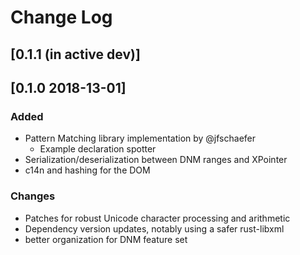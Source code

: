 # Change Log
## [0.1.1 (in active dev)]

## [0.1.0 2018-13-01]

### Added

 * Pattern Matching library implementation by @jfschaefer
   * Example declaration spotter
 * Serialization/deserialization between DNM ranges and XPointer
 * c14n and hashing for the DOM

### Changes

 * Patches for robust Unicode character processing and arithmetic
 * Dependency version updates, notably using a safer rust-libxml
 * better organization for DNM feature set
 